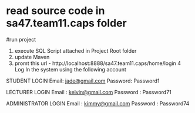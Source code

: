 # read source code in sa47.team11.caps folder

#run project
1. execute SQL Script attached in Project Root folder
2. update Maven
3. promt this url - http://localhost:8888/sa47.team11.caps/home/login
4  Log In the system using the following account

STUDENT LOGIN
Email: jade@gmail.com
Password: Password1


LECTURER LOGIN
Email : kelvin@gmail.com
Password : Password71

ADMINISTRATOR LOGIN
Email : kimmy@gmail.com
Password : Password74
